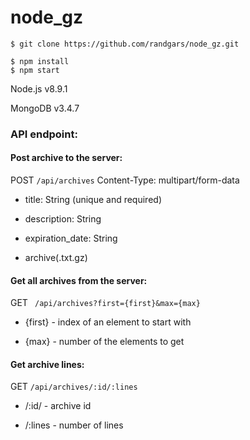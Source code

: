 # node_gz

    $ git clone https://github.com/randgars/node_gz.git

    $ npm install
    $ npm start

Node.js v8.9.1

MongoDB v3.4.7

### API endpoint:
#### Post archive to the server:

POST ```/api/archives```
Content-Type: multipart/form-data

  * title: String (unique and required)
  
  * description: String
  
  * expiration_date: String
  
  * archive(.txt.gz)
  
#### Get all archives from the server:

GET ``` /api/archives?first={first}&max={max}```
   * {first} - index of an element to start with

   * {max} - number of the elements to get

#### Get archive lines:

GET ```/api/archives/:id/:lines```
   * /:id/ - archive id

   * /:lines - number of lines
